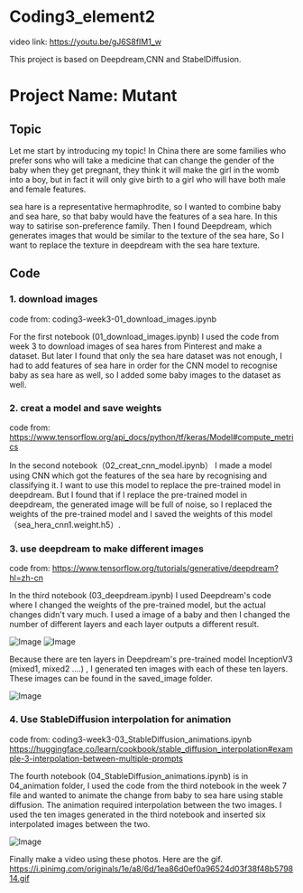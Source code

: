 # Coding3_element2
video link: https://youtu.be/gJ6S8fIM1_w

This project is based on Deepdream,CNN and StabelDiffusion.
# Project Name: Mutant
## Topic
Let me start by introducing my topic!
In China there are some families who prefer sons who will take a medicine that can change the gender of the baby when they get pregnant, they think it will make the girl in the womb into a boy, but in fact it will only give birth to a girl who will have both male and female features.

sea hare is a representative hermaphrodite, so I wanted to combine baby and sea hare, so that baby would have the features of a sea hare. In this way to satirise son-preference family.
Then I found Deepdream, which generates images that would be similar to the texture of the sea hare, So I want to replace the texture in deepdream with the sea hare texture.


## Code
### 1. download images
code from: coding3-week3-01_download_images.ipynb

For the first notebook (01_download_images.ipynb) I used the code from week 3 to download images of sea hares from Pinterest and make a dataset. But later I found that only the sea hare dataset was not enough, I had to add features of sea hare in order for the CNN model to recognise baby as sea hare as well, so I added some baby images to the dataset as well.

### 2. creat a model and save weights
code from: https://www.tensorflow.org/api_docs/python/tf/keras/Model#compute_metrics

In the second notebook（02_creat_cnn_model.ipynb） I made a model using CNN which got the features of the sea hare by recognising and classifying it. I want to use this model to replace the pre-trained model in deepdream. But I found that if I replace the pre-trained model in deepdream, the generated image will be full of noise, so I replaced the weights of the pre-trained model and I saved the weights of this model（sea_hera_cnn1.weight.h5）.

### 3. use deepdream to make different images
code from: https://www.tensorflow.org/tutorials/generative/deepdream?hl=zh-cn

In the third notebook (03_deepdream.ipynb) I used Deepdream's code where I changed the weights of the pre-trained model, but the actual changes didn't vary much. I used a image of a baby and then I changed the number of different layers and each layer outputs a different result.

![Image](https://i.pinimg.com/736x/45/ec/27/45ec27f39887a894e0ac61ea067df534.jpg)
![Image](https://i.pinimg.com/736x/0e/33/19/0e3319181c0193de32e2cf87659da34a.jpg)

Because there are ten layers in Deepdream's pre-trained model InceptionV3 (mixed1, mixed2 ....) , I generated ten images with each of these ten layers. These images can be found in the saved_image folder.

![Image](https://i.pinimg.com/736x/07/4e/5d/074e5d95dbc255f49447f317becf70bc.jpg)

### 4. Use StableDiffusion interpolation for animation
code from: coding3-week3-03_StableDiffusion_animations.ipynb  
https://huggingface.co/learn/cookbook/stable_diffusion_interpolation#example-3-interpolation-between-multiple-prompts

The fourth notebook (04_StableDiffusion_animations.ipynb) is in 04_animation folder, I used the code from the third notebook in the week 7 file and wanted to animate the change from baby to sea hare using stable diffusion. The animation required interpolation between the two images. I used the ten images generated in the third notebook and inserted six interpolated images between the two.

![Image](https://i.pinimg.com/originals/05/6c/33/056c335010675e7725e7bfdaaac7dc58.jpg)

Finally make a video using these photos. Here are the gif.
https://i.pinimg.com/originals/1e/a8/6d/1ea86d0ef0a96524d03f38f48b579814.gif




